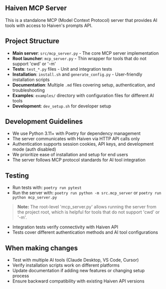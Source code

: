 ## Haiven MCP Server

This is a standalone MCP (Model Context Protocol) server that provides AI tools with access to Haiven's prompts API.

## Project Structure
- **Main server**: `src/mcp_server.py` - The core MCP server implementation
- **Root launcher**: `mcp_server.py` - Thin wrapper for tools that do not support 'cwd' or '-m'
- **Tests**: `test_*.py` files - Unit and integration tests
- **Installation**: `install.sh` and `generate_config.py` - User-friendly installation scripts
- **Documentation**: Multiple `.md` files covering setup, authentication, and troubleshooting
- **Examples**: `examples/` directory with configuration files for different AI tools
- **Development**: `dev_setup.sh` for developer setup

## Development Guidelines
- We use Python 3.11+ with Poetry for dependency management
- The server communicates with Haiven via HTTP API calls only
- Authentication supports session cookies, API keys, and development mode (auth disabled)
- We prioritize ease of installation and setup for end users
- The server follows MCP protocol standards for AI tool integration

## Testing
- Run tests with: `poetry run pytest`
- Run the server with: `poetry run python -m src.mcp_server` or `poetry run python mcp_server.py`
> **Note:** The root-level 'mcp_server.py' allows running the server from the project root, which is helpful for tools that do not support 'cwd' or '-m'.
- Integration tests verify connectivity with Haiven API
- Tests cover different authentication methods and AI tool configurations

## When making changes
- Test with multiple AI tools (Claude Desktop, VS Code, Cursor)
- Verify installation scripts work on different platforms
- Update documentation if adding new features or changing setup process
- Ensure backward compatibility with existing Haiven API versions
